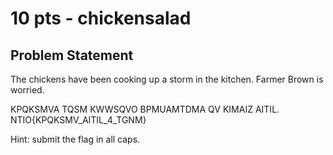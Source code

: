 # 10 pts - chickensalad
## Problem Statement

The chickens have been cooking up a storm in the kitchen. Farmer Brown is worried.

KPQKSMVA TQSM KWWSQVO BPMUAMTDMA QV KIMAIZ AITIL. NTIO{KPQKSMV_AITIL_4_TGNM}

Hint: submit the flag in all caps.

